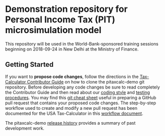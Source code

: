 Demonstration repository for Personal Income Tax (PIT) microsimulation model
============================================================================

This repository will be used in the World-Bank-sponsored training
sessions beginning on 2018-09-24 in New Delhi at the Ministry of
Finance.

Getting Started
---------------

If you want to **propose code changes**, follow the directions in the
[Tax-Calculator Contributor
Guide](http://taxcalc.readthedocs.io/en/latest/contributor_guide.html)
on how to clone the pitaxcalc-demo git repository.  Before developing
any code changes be sure to read completely the Contributor Guide and
then read about our [coding
style](https://github.com/TPRU-demo/pitaxcalc-demo/blob/master/CODING.md#coding-style)
and [testing
procedures](https://github.com/TPRU-demo/pitaxcalc-demo/blob/master/TESTING.md#testing-procedures).
You may find this [git cheat
sheet](https://github.com/TPRU-demo/pitaxcalc-demo/blob/master/SIMPLE_GIT_USAGE.md#simple-git-usage)
useful in preparing a GitHub pull request that contains your proposed
code changes.  The step-by-step workflow used to create and modify a
new pull request has been documented for the USA Tax-Calculator in this
[workflow document](https://github.com/open-source-economics/Tax-Calculator/blob/master/WORKFLOW.md#tax-calculator-pull-request-workflow).

The pitaxcalc-demo [release
history](https://github.com/TPRU-demo/pitaxcalc-demo/blob/master/RELEASES.md#pitaxcalc-demo-release-history)
provides a summary of past development work.
